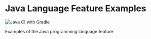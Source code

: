 # Java Language Feature Examples

![Java CI with Gradle](https://github.com/ibrahimatay/JavaLangExamples/workflows/Java%20CI%20with%20Gradle/badge.svg)

Examples of the Java programming language feature
